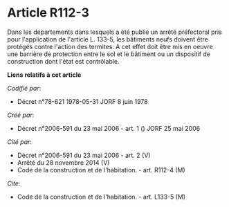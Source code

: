 # Article R112-3

Dans les départements dans lesquels a été publié un arrêté préfectoral pris pour l'application de l'article L. 133-5, les
bâtiments neufs doivent être protégés contre l'action des termites. A cet effet doit être mis en oeuvre une barrière de
protection entre le sol et le bâtiment ou un dispositif de construction dont l'état est contrôlable.

**Liens relatifs à cet article**

_Codifié par_:

  - Décret n°78-621 1978-05-31 JORF 8 juin 1978

_Créé par_:

  - Décret n°2006-591 du 23 mai 2006 - art. 1 () JORF 25 mai 2006

_Cité par_:

  - Décret n°2006-591 du 23 mai 2006 - art. 2 (V)
  - Arrêté du 28 novembre 2014 (V)
  - Code de la construction et de l'habitation. - art. R112-4 (M)

_Cite_:

  - Code de la construction et de l'habitation. - art. L133-5 (M)
